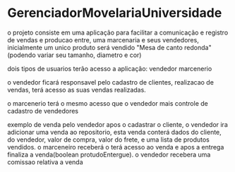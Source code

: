 # GerenciadorMovelariaUniversidade

o projeto consiste em uma aplicação para facilitar a comunicação e registro de vendas e producao entre, uma marcenaria e seus vendedores, inicialmente um unico produto será vendido "Mesa de canto redonda"(podendo variar seu tamanho, diametro e cor)

dois tipos de usuarios terão acesso a aplicação:
	vendedor
	marcenerio

o vendedor ficará responsavel pelo cadastro de clientes, realizacao de vendas, terá acesso as suas vendas realizadas.

o marcenerio terá o mesmo acesso que o vendedor mais controle de cadastro de vendedores

exemplo de venda pelo vendedor
	apos o cadastrar o cliente, o vendedor ira adicionar uma venda ao repositorio, esta venda conterá 
	dados do cliente, do vendedor, valor de compra, valor do frete, e uma lista de produtos vendidos.
	o marceneiro receberá o terá acesso ao venda e apos a entrega finaliza a venda(boolean 	protudoEntergue).
o vendedor recebera uma comissao relativa a venda
